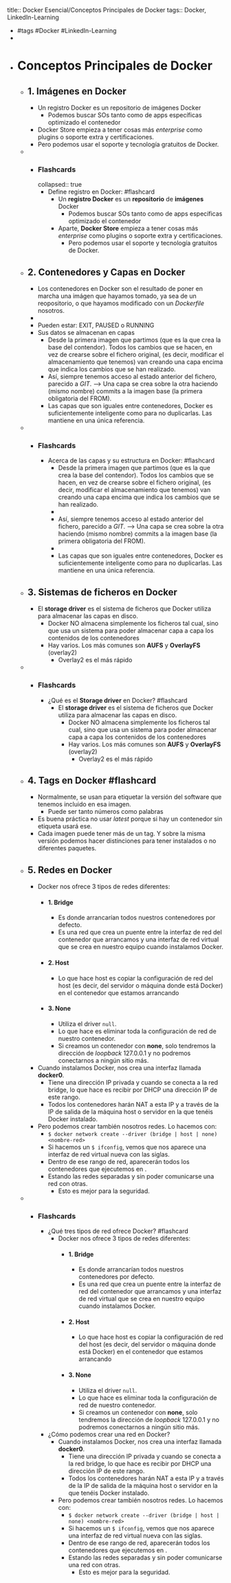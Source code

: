 title:: Docker Esencial/Conceptos Principales de Docker
tags:: Docker, LinkedIn-Learning

- #tags #Docker #LinkedIn-Learning
-
- # Conceptos Principales de Docker
	- ## 1. Imágenes en Docker
		- Un registro Docker es un repositorio de imágenes Docker
			- Podemos buscar SOs tanto como de apps específicas optimizado el contenedor
		- Docker Store empieza a tener cosas más *enterprise* como plugins o soporte extra y certificaciones.
		- Pero podemos usar el soporte y tecnología gratuitos de Docker.
	-
		- ### Flashcards
		  collapsed:: true
			- Define registro en Docker: #flashcard
				- Un **registro Docker** es un **repositorio** de **imágenes** Docker
					- Podemos buscar SOs tanto como de apps específicas optimizado el contenedor
				- Aparte, **Docker Store** empieza a tener cosas más *enterprise* como plugins o soporte extra y certificaciones.
					- Pero podemos usar el soporte y tecnología gratuitos de Docker.
	- ## 2. Contenedores y Capas en Docker
		- Los contenedores en Docker son el resultado de poner en marcha una imágen que hayamos tomado, ya sea de un reopositorio, o que hayamos modificado con un *Dockerfile* nosotros.
		-
		- Pueden estar: EXIT, PAUSED o RUNNING
		- Sus datos se almacenan en capas
			- Desde la primera imagen que partimos (que es la que crea la base del contendor). Todos los cambios que se hacen, en vez de crearse sobre el fichero original, (es decir, modificar el almacenamiento que tenemos) van creando una capa encima que indica los cambios que se han realizado.
			- Así, siempre tenemos acceso al estado anterior del fichero, parecido a *GIT*. --> Una capa se crea sobre la otra haciendo (mismo nombre) commits a la imagen base (la primera obligatoria del FROM).
			- Las capas que son iguales entre contenedores, Docker es suficientemente inteligente como para no duplicarlas. Las mantiene en una única referencia.
	-
		- ### Flashcards
			- Acerca de las capas y su estructura en Docker: #flashcard
				- Desde la primera imagen que partimos (que es la que crea la base del contendor). Todos los cambios que se hacen, en vez de crearse sobre el fichero original, (es decir, modificar el almacenamiento que tenemos) van creando una capa encima que indica los cambios que se han realizado.
				-
				- Así, siempre tenemos acceso al estado anterior del fichero, parecido a *GIT*. --> Una capa se crea sobre la otra haciendo (mismo nombre) commits a la imagen base (la primera obligatoria del FROM).
				-
				- Las capas que son iguales entre contenedores, Docker es suficientemente inteligente como para no duplicarlas. Las mantiene en una única referencia.
	- ## 3. Sistemas de ficheros en Docker
		- El **storage driver** es el sistema de ficheros que Docker utiliza para almacenar las capas en disco.
			- Docker NO almacena simplemente los ficheros tal cual, sino que usa un sistema para poder almacenar capa a capa los contenidos de los contenedores
			- Hay varios. Los más comunes son **AUFS** y **OverlayFS** (overlay2)
				- Overlay2 es el más rápido
	-
		- ### Flashcards
			- ¿Qué es el **Storage driver** en Docker? #flashcard
				- El **storage driver** es el sistema de ficheros que Docker utiliza para almacenar las capas en disco.
					- Docker NO almacena simplemente los ficheros tal cual, sino que usa un sistema para poder almacenar capa a capa los contenidos de los contenedores
					- Hay varios. Los más comunes son **AUFS** y **OverlayFS** (overlay2)
						- Overlay2 es el más rápido
	- ## 4. Tags en Docker #flashcard
		- Normalmente, se usan para etiquetar la versión del software que tenemos incluido en esa imagen.
			- Puede ser tanto números como palabras
		- Es buena práctica no usar *latest* porque si hay un contenedor sin etiqueta usará ese.
		- Cada imagen puede tener más de un tag. Y sobre la misma versión podemos hacer distinciones para tener instalados o no diferentes paquetes.
	- ## 5. Redes en Docker
		- Docker nos ofrece 3 tipos de redes diferentes:
			- #### 1. Bridge
				- Es donde arrancarían todos nuestros contenedores por defecto.
				- Es una red que crea un puente entre la interfaz de red del contenedor que arrancamos y una interfaz de red virtual que se crea en nuestro equipo cuando instalamos Docker.
			- #### 2. Host
				- Lo que hace host es copiar la configuración de red del host (es decir, del servidor o máquina donde está Docker) en el contenedor que estamos arrancando
			- #### 3. None
				- Utiliza el driver `null`.
				- Lo que hace es eliminar toda la configuración de red de nuestro contenedor.
				- Si creamos un contenedor con **none**, solo tendremos la dirección de *loopback* 127.0.0.1 y no podremos conectarnos a ningún sitio más.
		- Cuando instalamos Docker, nos crea una interfaz llamada **docker0**.
			- Tiene una dirección IP privada y cuando se conecta a la red bridge, lo que hace es recibir por DHCP una dirección IP de este rango.
			- Todos los contenedores harán NAT a esta IP y a través de la IP de salida de la máquina host o servidor en la que tenéis Docker instalado.
		- Pero podemos crear también nosotros redes. Lo hacemos con:
			- `$ docker network create --driver (bridge | host | none) <nombre-red>`
			- Si hacemos un `$ ifconfig`, vemos que nos aparece una interfaz de red virtual nueva con las siglas.
			- Dentro de ese rango de red, aparecerán todos los contenedores que ejecutemos en <nombre-red>.
			- Estando las redes separadas y sin poder comunicarse una red con otras.
				- Esto es mejor para la seguridad.
	-
		- ### Flashcards
			- ¿Qué tres tipos de red ofrece Docker? #flashcard
				- Docker nos ofrece 3 tipos de redes diferentes:
					- #### 1. Bridge
						- Es donde arrancarían todos nuestros contenedores por defecto.
						- Es una red que crea un puente entre la interfaz de red del contenedor que arrancamos y una interfaz de red virtual que se crea en nuestro equipo cuando instalamos Docker.
					- #### 2. Host
						- Lo que hace host es copiar la configuración de red del host (es decir, del servidor o máquina donde está Docker) en el contenedor que estamos arrancando
					- #### 3. None
						- Utiliza el driver `null`.
						- Lo que hace es eliminar toda la configuración de red de nuestro contenedor.
						- Si creamos un contenedor con **none**, solo tendremos la dirección de *loopback* 127.0.0.1 y no podremos conectarnos a ningún sitio más.
			- ¿Cómo podemos crear una red en Docker?
				- Cuando instalamos Docker, nos crea una interfaz llamada **docker0**.
					- Tiene una dirección IP privada y cuando se conecta a la red bridge, lo que hace es recibir por DHCP una dirección IP de este rango.
					- Todos los contenedores harán NAT a esta IP y a través de la IP de salida de la máquina host o servidor en la que tenéis Docker instalado.
				- Pero podemos crear también nosotros redes. Lo hacemos con:
					- `$ docker network create --driver (bridge | host | none) <nombre-red>`
					- Si hacemos un `$ ifconfig`, vemos que nos aparece una interfaz de red virtual nueva con las siglas.
					- Dentro de ese rango de red, aparecerán todos los contenedores que ejecutemos en <nombre-red>.
					- Estando las redes separadas y sin poder comunicarse una red con otras.
						- Esto es mejor para la seguridad.
